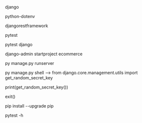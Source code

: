 <!-- Packages -->

django

python-dotenv

djangorestframework

pytest

pytest django
<!-- Commands -->

django-admin startproject ecommerce

py manage.py runserver

py manage.py shell --> from django.core.management.utils import get_random_secret_key

print(get_random_secret_key())

exit()

pip install --upgrade pip

<!-- Pytest -->

pytest -h  <!-- prints options _and_ config file settings-->
